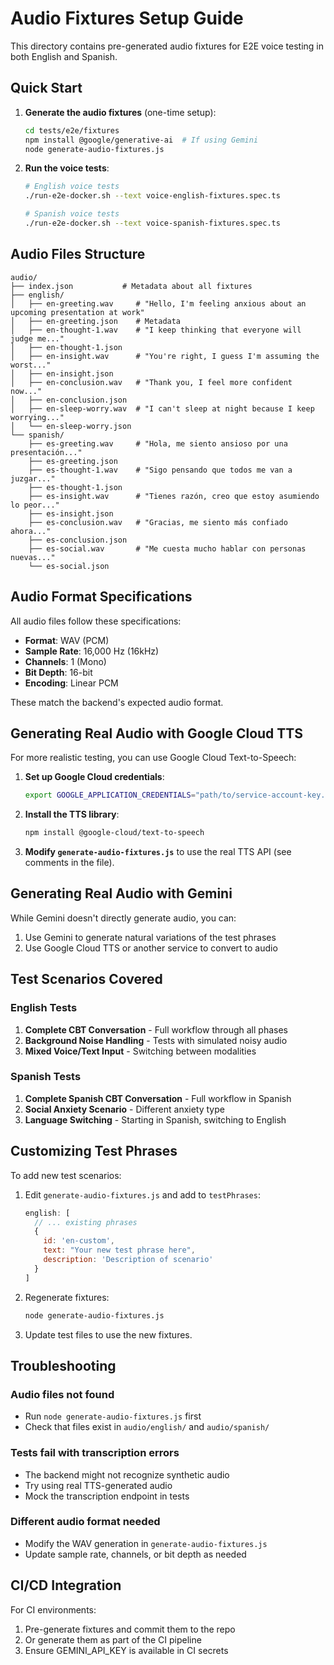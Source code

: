 # Audio Fixtures Setup Guide

This directory contains pre-generated audio fixtures for E2E voice testing in both English and Spanish.

## Quick Start

1. **Generate the audio fixtures** (one-time setup):
   ```bash
   cd tests/e2e/fixtures
   npm install @google/generative-ai  # If using Gemini
   node generate-audio-fixtures.js
   ```

2. **Run the voice tests**:
   ```bash
   # English voice tests
   ./run-e2e-docker.sh --text voice-english-fixtures.spec.ts
   
   # Spanish voice tests
   ./run-e2e-docker.sh --text voice-spanish-fixtures.spec.ts
   ```

## Audio Files Structure

```
audio/
├── index.json           # Metadata about all fixtures
├── english/
│   ├── en-greeting.wav     # "Hello, I'm feeling anxious about an upcoming presentation at work"
│   ├── en-greeting.json    # Metadata
│   ├── en-thought-1.wav    # "I keep thinking that everyone will judge me..."
│   ├── en-thought-1.json
│   ├── en-insight.wav      # "You're right, I guess I'm assuming the worst..."
│   ├── en-insight.json
│   ├── en-conclusion.wav   # "Thank you, I feel more confident now..."
│   ├── en-conclusion.json
│   ├── en-sleep-worry.wav  # "I can't sleep at night because I keep worrying..."
│   └── en-sleep-worry.json
└── spanish/
    ├── es-greeting.wav     # "Hola, me siento ansioso por una presentación..."
    ├── es-greeting.json
    ├── es-thought-1.wav    # "Sigo pensando que todos me van a juzgar..."
    ├── es-thought-1.json
    ├── es-insight.wav      # "Tienes razón, creo que estoy asumiendo lo peor..."
    ├── es-insight.json
    ├── es-conclusion.wav   # "Gracias, me siento más confiado ahora..."
    ├── es-conclusion.json
    ├── es-social.wav       # "Me cuesta mucho hablar con personas nuevas..."
    └── es-social.json
```

## Audio Format Specifications

All audio files follow these specifications:
- **Format**: WAV (PCM)
- **Sample Rate**: 16,000 Hz (16kHz)
- **Channels**: 1 (Mono)
- **Bit Depth**: 16-bit
- **Encoding**: Linear PCM

These match the backend's expected audio format.

## Generating Real Audio with Google Cloud TTS

For more realistic testing, you can use Google Cloud Text-to-Speech:

1. **Set up Google Cloud credentials**:
   ```bash
   export GOOGLE_APPLICATION_CREDENTIALS="path/to/service-account-key.json"
   ```

2. **Install the TTS library**:
   ```bash
   npm install @google-cloud/text-to-speech
   ```

3. **Modify `generate-audio-fixtures.js`** to use the real TTS API (see comments in the file).

## Generating Real Audio with Gemini

While Gemini doesn't directly generate audio, you can:
1. Use Gemini to generate natural variations of the test phrases
2. Use Google Cloud TTS or another service to convert to audio

## Test Scenarios Covered

### English Tests
1. **Complete CBT Conversation** - Full workflow through all phases
2. **Background Noise Handling** - Tests with simulated noisy audio
3. **Mixed Voice/Text Input** - Switching between modalities

### Spanish Tests  
1. **Complete Spanish CBT Conversation** - Full workflow in Spanish
2. **Social Anxiety Scenario** - Different anxiety type
3. **Language Switching** - Starting in Spanish, switching to English

## Customizing Test Phrases

To add new test scenarios:

1. Edit `generate-audio-fixtures.js` and add to `testPhrases`:
   ```javascript
   english: [
     // ... existing phrases
     {
       id: 'en-custom',
       text: "Your new test phrase here",
       description: 'Description of scenario'
     }
   ]
   ```

2. Regenerate fixtures:
   ```bash
   node generate-audio-fixtures.js
   ```

3. Update test files to use the new fixtures.

## Troubleshooting

### Audio files not found
- Run `node generate-audio-fixtures.js` first
- Check that files exist in `audio/english/` and `audio/spanish/`

### Tests fail with transcription errors
- The backend might not recognize synthetic audio
- Try using real TTS-generated audio
- Mock the transcription endpoint in tests

### Different audio format needed
- Modify the WAV generation in `generate-audio-fixtures.js`
- Update sample rate, channels, or bit depth as needed

## CI/CD Integration

For CI environments:
1. Pre-generate fixtures and commit them to the repo
2. Or generate them as part of the CI pipeline
3. Ensure GEMINI_API_KEY is available in CI secrets